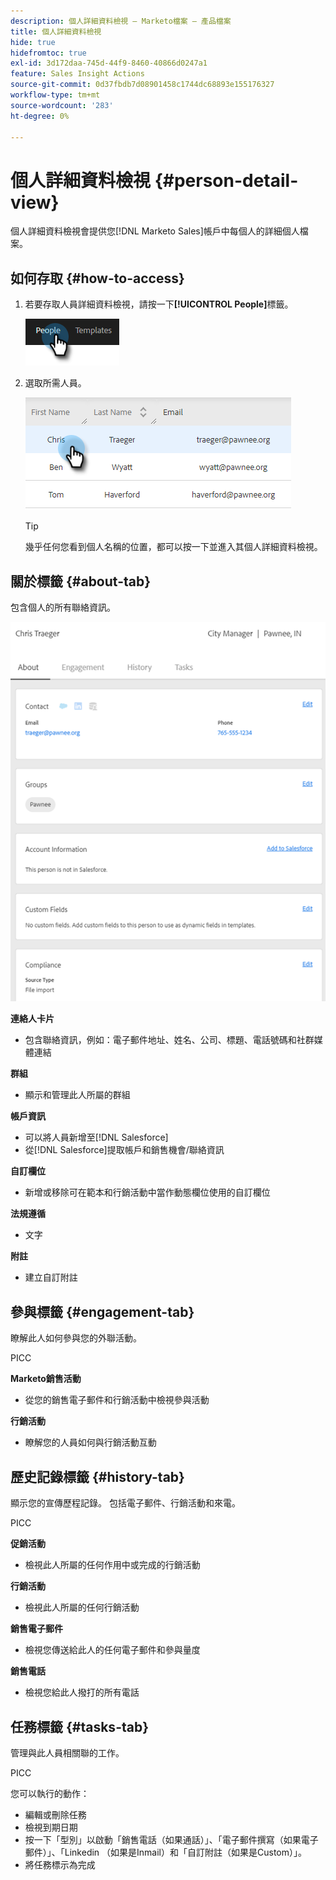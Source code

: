 ```yaml
---
description: 個人詳細資料檢視 — Marketo檔案 — 產品檔案
title: 個人詳細資料檢視
hide: true
hidefromtoc: true
exl-id: 3d172daa-745d-44f9-8460-40866d0247a1
feature: Sales Insight Actions
source-git-commit: 0d37fbdb7d08901458c1744dc68893e155176327
workflow-type: tm+mt
source-wordcount: '283'
ht-degree: 0%

---
```


# 個人詳細資料檢視 {#person-detail-view}

個人詳細資料檢視會提供您[!DNL Marketo Sales]帳戶中每個人的詳細個人檔案。

## 如何存取 {#how-to-access}

1. 若要存取人員詳細資料檢視，請按一下&#x200B;**[!UICONTROL People]**&#x200B;標籤。

   ![](assets/person-detail-view-1.png)

1. 選取所需人員。

   ![](assets/person-detail-view-2.png)

   >[!TIP]
   >
   >幾乎任何您看到個人名稱的位置，都可以按一下並進入其個人詳細資料檢視。

## 關於標籤 {#about-tab}

包含個人的所有聯絡資訊。

![](assets/person-detail-view-3.png)

**連絡人卡片**

* 包含聯絡資訊，例如：電子郵件地址、姓名、公司、標題、電話號碼和社群媒體連結

**群組**

* 顯示和管理此人所屬的群組

**帳戶資訊**

* 可以將人員新增至[!DNL Salesforce]
* 從[!DNL Salesforce]提取帳戶和銷售機會/聯絡資訊

**自訂欄位**

* 新增或移除可在範本和行銷活動中當作動態欄位使用的自訂欄位

**法規遵循**

* 文字

**附註**

* 建立自訂附註

## 參與標籤 {#engagement-tab}

瞭解此人如何參與您的外聯活動。

PICC

**Marketo銷售活動**

* 從您的銷售電子郵件和行銷活動中檢視參與活動

**行銷活動**

* 瞭解您的人員如何與行銷活動互動

## 歷史記錄標籤 {#history-tab}

顯示您的宣傳歷程記錄。 包括電子郵件、行銷活動和來電。

PICC

**促銷活動**

* 檢視此人所屬的任何作用中或完成的行銷活動

**行銷活動**

* 檢視此人所屬的任何行銷活動

**銷售電子郵件**

* 檢視您傳送給此人的任何電子郵件和參與量度

**銷售電話**

* 檢視您給此人撥打的所有電話

## 任務標籤 {#tasks-tab}

管理與此人員相關聯的工作。

PICC

您可以執行的動作：

* 編輯或刪除任務
* 檢視到期日期
* 按一下「型別」以啟動「銷售電話（如果通話）」、「電子郵件撰寫（如果電子郵件）」、「Linkedin （如果是Inmail）和「自訂附註（如果是Custom）」。
* 將任務標示為完成
